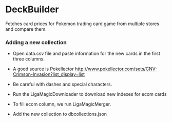# DeckBuilder

Fetches card prices for Pokemon trading card game from multiple stores and compare them.


### Adding a new collection

* Open data.csv file and paste information for the new cards in the first three columns.

- A good source is Pokellector http://www.pokellector.com/sets/CNV-Crimson-Invasion?list_display=list

- Be careful with dashes and special characters.

* Run the LigaMagicDownloader to download new indexes for ecom cards

* To fill ecom column, we run LigaMagicMerger.

* Add the new collection to dbcollections.json
